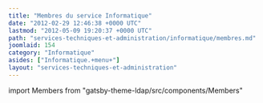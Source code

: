 ```yaml
---
title: "Membres du service Informatique"
date: "2012-02-29 12:46:38 +0000 UTC"
lastmod: "2012-05-09 19:20:37 +0000 UTC"
path: "services-techniques-et-administration/informatique/membres.md"
joomlaid: 154
category: "Informatique"
asides: ["Informatique.+menu+"]
layout: "services-techniques-et-administration"
---
```


import Members from "gatsby-theme-ldap/src/components/Members"

<Members group="Informatique" />

